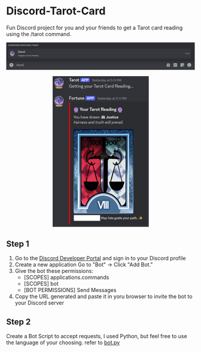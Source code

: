 # Discord-Tarot-Card
Fun Discord project for you and your friends to get a Tarot card reading using the /tarot command.

![command](https://github.com/permach-tech/Discord-Tarot-Card/blob/main/screenshots/command.png)

<p align="center">
  <img width="257" height="402" src="https://github.com/permach-tech/Discord-Tarot-Card/blob/main/screenshots/result.png">
</p>

## Step 1
1. Go to the [Discord Developer Portal](https://discord.com/developers) and sign in to your Discord profile
2. Create a new application Go to "Bot" → Click "Add Bot."
3. Give the bot these permissions:
    - [SCOPES] applications.commands
    - [SCOPES] bot 
    - [BOT PERMISSIONS] Send Messages
4. Copy the URL generated and paste it in yoru browser to invite the bot to your Discord server

## Step 2
Create a Bot Script to accept requests, I used Python, but feel free to use the language of your choosing.
refer to [bot.py](https://github.com/permach-tech/Discord-Tarot-Card/blob/main/bot.py)